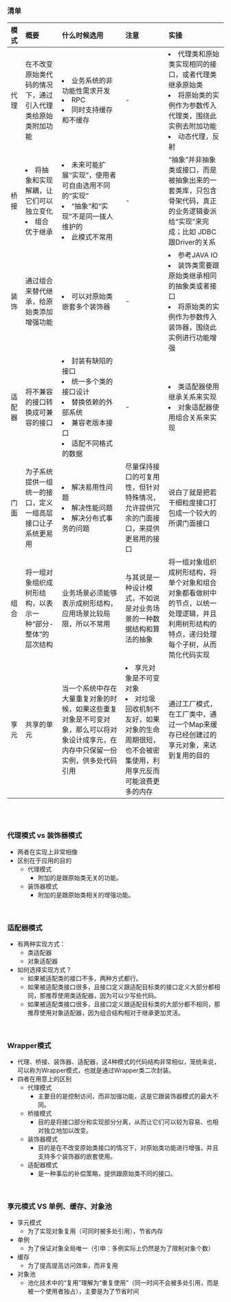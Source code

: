 ### 清单
|模式|概要|什么时候选用|注意|实操|
|:--|:--|:--|:--|:--|
|代理|在不改变原始类代码的情况下，通过引入代理类给原始类附加功能|<li>业务系统的非功能性需求开发</li><li>RPC</li><li>同时支持缓存和不缓存</li>|-|<li>代理类和原始类实现相同的接口，或者代理类继承原始类</li><li>将原始类的实例作为参数传入代理类，围绕此实例去附加功能</li><li>动态代理，反射</li>|
|桥接|<li>将抽象和实现解耦，让它们可以独立变化</li><li>组合优于继承</li>|<li>未来可能扩展“实现”，使用者可自由选用不同的“实现”</li><li>“抽象”和“实现”不是同一拨人维护的</li><li>此模式不常用</li>|-|“抽象”并非抽象类或接口，而是被抽象出来的一套类库，只包含骨架代码，真正的业务逻辑委派给“实现”来完成；比如 JDBC跟Driver的关系|
|装饰|通过组合来替代继承，给原始类添加增强功能|<li>可以对原始类嵌套多个装饰器</li>|-|<li>参考JAVA IO</li><li>装饰类需要跟原始类继承相同的抽象类或者接口</li><li>将原始类的实例作为参数传入装饰器，围绕此实例进行功能增强</li>|
|适配器|将不兼容的接口转换成可兼容的接口|<li>封装有缺陷的接口</li><li>统一多个类的接口设计</li><li>替换依赖的外部系统</li><li>兼容老版本接口</li><li>适配不同格式的数据</li>|-|<li>类适配器使用继承关系来实现</li><li>对象适配器使用组合关系来实现</li>|
|门面|为子系统提供一组统一的接口，定义一组高层接口让子系统更易用|<li>解决易用性问题</li><li>解决性能问题</li><li>解决分布式事务的问题</li>|尽量保持接口的可复用性，但针对特殊情况，允许提供冗余的门面接口，来提供更易用的接口|说白了就是把若干细粒度接口打包成一个较大的所谓门面接口|
|组合|将一组对象组织成树形结构，以表示一种“部分-整体”的层次结构|业务场景必须能够表示成树形结构，应用场景比较局限，所以不常用|与其说是一种设计模式，不如说是对业务场景的一种数据结构和算法的抽象|将一组对象组织成树形结构，将单个对象和组合对象都看做树中的节点，以统一处理逻辑，并且利用树形结构的特点，递归处理每个子树，从而简化代码实现|
|享元|共享的单元|当一个系统中存在大量重复对象的时候，如果这些重复对象是不可变对象，那么可以将对象设计成享元，在内存中只保留一份实例，供多处代码引用|<li>享元对象是不可变对象</li><li>对垃圾回收机制不友好，如果对象的生命周期很短，也不会被密集使用，利用享元反而可能浪费更多的内存</li>|通过工厂模式，在工厂类中，通过一个Map来缓存已经创建过的享元对象，来达到复用的目的|


<br>
<br>

### 代理模式 vs 装饰器模式
- 两者在实现上非常相像
- 区别在于应用的目的
    - 代理模式
        - 附加的是跟原始类无关的功能。
    - 装饰器模式
        - 附加的是跟原始类相关的增强功能。

<br>

### 适配器模式
- 有两种实现方式：
    - 类适配器
    - 对象适配器
- 如何选择实现方式？
    - 如果被适配类的接口不多，两种方式都行。
    - 如果被适配类接口很多，且接口定义跟适配目标类的接口定义大部分都相同，那推荐使用类适配器，因为可以少写些代码。
    - 如果被适配类接口很多，且接口定义跟适配目标类的大部分都不相同，那推荐使用对象适配器，因为组合结构相对于继承更加灵活。

<br>

### Wrapper模式
- 代理、桥接、装饰器、适配器，这4种模式的代码结构非常相似，笼统来说，可以称为Wrapper模式，也就是通过Wrapper类二次封装。
- 四者在用意上的区别
    - 代理模式
        - 主要目的是控制访问，而非加强功能，这是它跟装饰器模式的最大不同。
    - 桥接模式
        - 目的是将接口部分和实现部分分离，从而让它们可以较为容易、也相对独立地加以改变。
    - 装饰器模式
        - 目的是在不改变原始类接口的情况下，对原始类功能进行增强，并且支持多个装饰器的嵌套使用。
    - 适配器模式
        - 是一种事后的补偿策略，提供跟原始类不同的接口。

<br>

### 享元模式 VS 单例、缓存、对象池
- 享元模式
    - 为了实现对象复用（可同时被多处引用），节省内存
- 单例
    - 为了保证对象全局唯一（引申：多例实际上仍然是为了限制对象个数）
- 缓存
    - 为了提高提高访问效率，而非复用
- 对象池
    - 池化技术中的“复用”理解为“重复使用”（同一时间不会被多处引用，而是被一个使用者独占），主要是为了节省时间